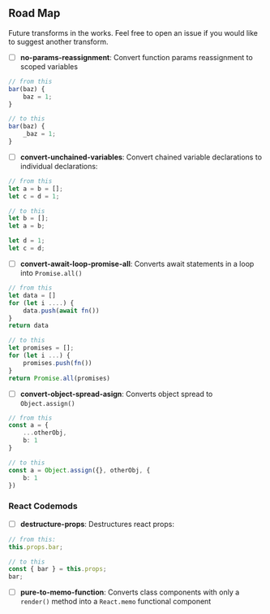 ## Road Map

Future transforms in the works. Feel free to open an issue if you would like to suggest another transform.

- [ ] **no-params-reassignment**: Convert function params reassignment to scoped variables

```ts
// from this
bar(baz) {
    baz = 1;
}

// to this
bar(baz) {
    _baz = 1;
}
```

- [ ] **convert-unchained-variables**: Convert chained variable declarations to individual declarations:
```ts
// from this
let a = b = [];
let c = d = 1;

// to this
let b = [];
let a = b;

let d = 1;
let c = d;
```

- [ ] **convert-await-loop-promise-all**: Converts await statements in a loop into `Promise.all()`
```ts
// from this
let data = []
for (let i ....) {
    data.push(await fn())
}
return data

// to this
let promises = [];
for (let i ...) {
    promises.push(fn())
}
return Promise.all(promises)

```

- [ ] **convert-object-spread-asign**: Converts object spread to `Object.assign()`
```ts
// from this
const a = {
    ...otherObj,
    b: 1
}

// to this
const a = Object.assign({}, otherObj, {
    b: 1
})
```

### React Codemods

- [ ] **destructure-props**: Destructures react props:
```ts
// from this:
this.props.bar;

// to this
const { bar } = this.props;
bar;
```

- [ ] **pure-to-memo-function**: Converts class components with only a `render()` method into a `React.memo` functional component